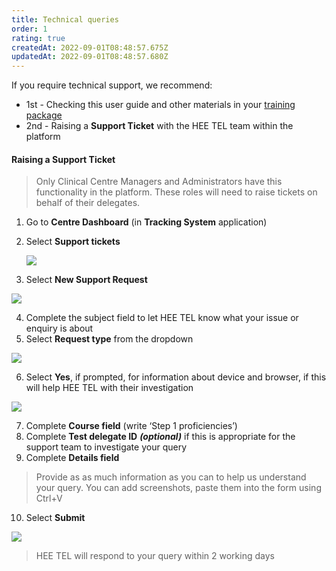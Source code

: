 ```yaml
---
title: Technical queries
order: 1
rating: true
createdAt: 2022-09-01T08:48:57.675Z
updatedAt: 2022-09-01T08:48:57.680Z
---
```

If you require technical support, we recommend:

* 1st - Checking this user guide and other materials in your [training package](https://nhs-step1-training.netlify.app/)
* 2nd - Raising a **Support Ticket** with the HEE TEL team within the platform

#### Raising a **Support Ticket**

> Only Clinical Centre Managers and Administrators have this functionality in the platform. These roles will need to raise tickets on behalf of their delegates.

1. Go to **Centre Dashboard** (in **Tracking System** application)
2. Select **Support tickets**  

   ![](/img/cm-ca_centre-dashboard_support-tickets.png)
3. Select **New Support Request**

![](/img/ccm-ca_new-support-request.png)

4. Complete the subject field to let HEE TEL know what your issue or enquiry is about
5. Select **Request type** from the dropdown 

![](/img/ccm-ca_support-ticket-request.png)

6. Select **Yes**, if prompted, for information about device and browser, if this will help HEE TEL with their investigation

![](/img/ccm-ca_support-ticket-request_pop-up.png)

7. Complete **Course field** (write ‘Step 1 proficiencies’) 
8. Complete **Test delegate ID**  ***(optional)*** if this is appropriate for the support team to investigate your query
9. Complete **Details field**

> Provide as as much information as you can to help us understand your query. You can add screenshots, paste them into the form using Ctrl+V

10. Select **Submit** 

![](/img/ccm-ca_support-ticket-request_submit.png)

> HEE TEL will respond to your query within 2 working days